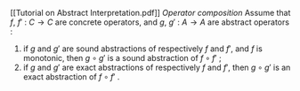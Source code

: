 [[Tutorial on Abstract Interpretation.pdf]]
*Operator composition*
Assume that $f, \ f' \ : \ C \rightarrow C$ are concrete operators, and $g, \ g' \ : \ A \rightarrow A$ are abstract operators : 
1. if $g$ and $g'$ are sound abstractions of respectively $f$ and $f'$, and $f$ is monotonic, then $g \circ g'$ is a sound abstraction of $f \circ f'$ ;
2. if $g$ and $g'$ are exact abstractions of respectively $f$ and $f'$, then $g \circ g'$ is an exact abstraction of $f \circ f'$ .